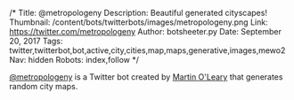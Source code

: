 /*
Title: @metropologeny
Description: Beautiful generated cityscapes!
Thumbnail: /content/bots/twitterbots/images/metropologeny.png
Link: https://twitter.com/metropologeny
Author: botsheeter.py
Date: September 20, 2017
Tags: twitter,twitterbot,bot,active,city,cities,map,maps,generative,images,mewo2
Nav: hidden
Robots: index,follow
*/

[@metropologeny](https://twitter.com/metropologeny) is a Twitter bot created by [Martin O'Leary](https://twitter.com/mewo2) that generates random city maps.
